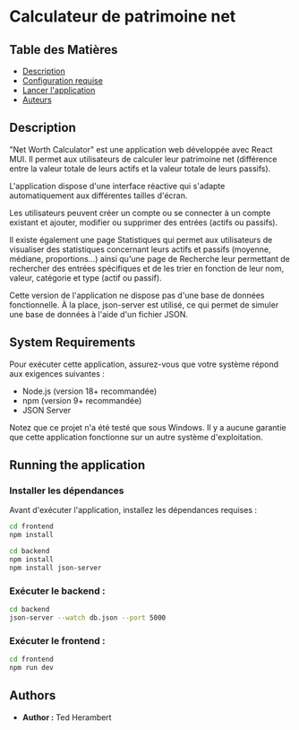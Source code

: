 # Calculateur de patrimoine net

## Table des Matières
- [Description](#description)
- [Configuration requise](#configuration-requise)
- [Lancer l'application](#lancer-l'application)
- [Auteurs](#auteurs)

## Description

"Net Worth Calculator" est une application web développée avec React MUI. Il permet aux utilisateurs de calculer leur patrimoine net (différence entre la valeur totale de leurs actifs et la valeur totale de leurs passifs).

L'application dispose d'une interface réactive qui s'adapte automatiquement aux différentes tailles d'écran.

Les utilisateurs peuvent créer un compte ou se connecter à un compte existant et ajouter, modifier ou supprimer des entrées (actifs ou passifs).

Il existe également une page Statistiques qui permet aux utilisateurs de visualiser des statistiques concernant leurs actifs et passifs (moyenne, médiane, proportions...) ainsi qu'une page de Recherche leur permettant de rechercher des entrées spécifiques et de les trier en fonction de leur nom, valeur, catégorie et type (actif ou passif).

Cette version de l'application ne dispose pas d'une base de données fonctionnelle. À la place, json-server est utilisé, ce qui permet de simuler une base de données à l'aide d'un fichier JSON.

## System Requirements

Pour exécuter cette application, assurez-vous que votre système répond aux exigences suivantes :
- Node.js (version 18+ recommandée)
- npm (version 9+ recommandée)
- JSON Server

Notez que ce projet n'a été testé que sous Windows. Il y a aucune garantie que cette application
fonctionne sur un autre système d'exploitation.

## Running the application

### Installer les dépendances
Avant d'exécuter l'application, installez les dépendances requises :
```bash
cd frontend
npm install

cd backend
npm install
npm install json-server
```

### Exécuter le backend :
```bash
cd backend
json-server --watch db.json --port 5000
```

### Exécuter le frontend :
```bash
cd frontend
npm run dev
```

## Authors

- **Author :** Ted Herambert
